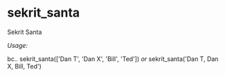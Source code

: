sekrit_santa
============

Sekrit Santa

_Usage:_

bc..
  sekrit_santa(['Dan T', 'Dan X', 'Bill', 'Ted'])
  _or_
  sekrit_santa('Dan T, Dan X, Bill, Ted')
